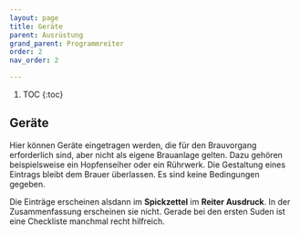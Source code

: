 ```yaml
---
layout: page
title: Geräte
parent: Ausrüstung
grand_parent: Programmreiter
order: 2
nav_order: 2

---
```


1. TOC
{:toc}

## Geräte

Hier können Geräte eingetragen werden, die für den Brauvorgang erforderlich sind, aber nicht als eigene Brauanlage gelten. Dazu gehören beispielsweise ein Hopfenseiher oder ein Rührwerk. Die Gestaltung eines Eintrags bleibt dem Brauer überlassen. Es sind keine Bedingungen gegeben.

Die Einträge erscheinen alsdann im **Spickzettel** im **Reiter Ausdruck**. In der Zusammenfassung erscheinen sie nicht. Gerade bei den ersten Suden ist eine Checkliste manchmal recht hilfreich.